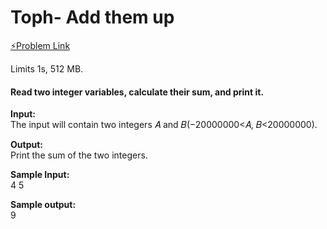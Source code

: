# Toph- Add them up
[⚡Problem Link](https://toph.co/p/add-them-up)

Limits 1s, 512 MB. 
<h4>Read two integer variables, calculate their sum, and print it.</h4>

**Input:**\
The input will contain two integers 𝐴 and 𝐵(−20000000<𝐴, 𝐵<20000000).

**Output:**\
Print the sum of the two integers. 

**Sample Input:**                            
4 5                                                   

**Sample output:**\
9

